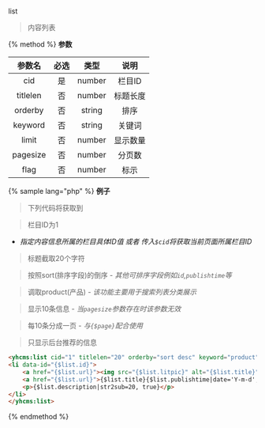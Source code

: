 #
list

> 内容列表

{% method %}
**参数**

|参数名|必选|类型|说明|
|:----:|:--:|:--:|:--:|
|cid|是|number|栏目ID|
|titlelen|否|number|标题长度|
|orderby|否|string|排序|
|keyword|否|string|关键词|
|limit|否|number|显示数量|
|pagesize|否|number|分页数|
|flag|否|number|标示|

{% sample lang="php" %}
**例子**

>下列代码将获取到

>栏目ID为1
   - *指定内容信息所属的栏目具体ID值 或者 传入`$cid`将获取当前页面所属栏目ID*
   
>标题截取20个字符

>按照sort(排序字段)的倒序
    - *其他可排序字段例如`id`,`publishtime`等*

>调取product(产品)
    - *该功能主要用于搜索列表分类展示*

>显示10条信息
    - *当`pagesize`参数存在时该参数无效*

>每10条分成一页
    - *与`{$page}`配合使用*

>只显示后台推荐的信息


```html
<yhcms:list cid="1" titlelen="20" orderby="sort desc" keyword="product" limit="10" pagesize="10" flag="c">
<li data-id="{$list.id}">
    <a href="{$list.url}"><img src="{$list.litpic}" alt="{$list.title}"></a>
    <a href="{$list.url}">{$list.title}{$list.publishtime|date='Y-m-d',###}</a>
    <p>{$list.description|str2sub=20, true}</p>
</li>
</yhcms:list>
```
{% endmethod %}